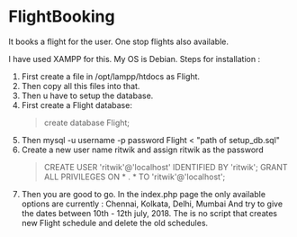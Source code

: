 # FlightBooking
It books a flight for the user. One stop flights also available.

I have used XAMPP for this. My OS is Debian. 
Steps for installation :
1. First create a file in /opt/lampp/htdocs as Flight.
2. Then copy all this files into that.
3. Then u have to setup the database.
4. First create a Flight database:
    > create database Flight;
5. Then mysql -u username -p password Flight < "path of setup_db.sql"
6. Create a new user name ritwik and assign ritwik as the password
    > CREATE USER 'ritwik'@'localhost' IDENTIFIED BY 'ritwik';
    > GRANT ALL PRIVILEGES ON * . * TO 'ritwik'@'localhost';
7. Then you are good to go.
    In the index.php page the only available options are currently : Chennai, Kolkata, Delhi, Mumbai
    And try to give the dates between 10th - 12th july, 2018. The is no script that creates new Flight
    schedule and delete the old schedules.
